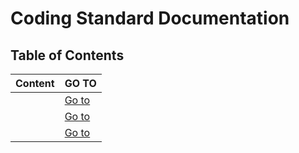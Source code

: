 # Coding Standard Documentation

## Table of Contents

| Content |  GO TO |
|------|------|
|       |[Go to]()|
|       |[Go to]()|
|       |[Go to]()|


## 


